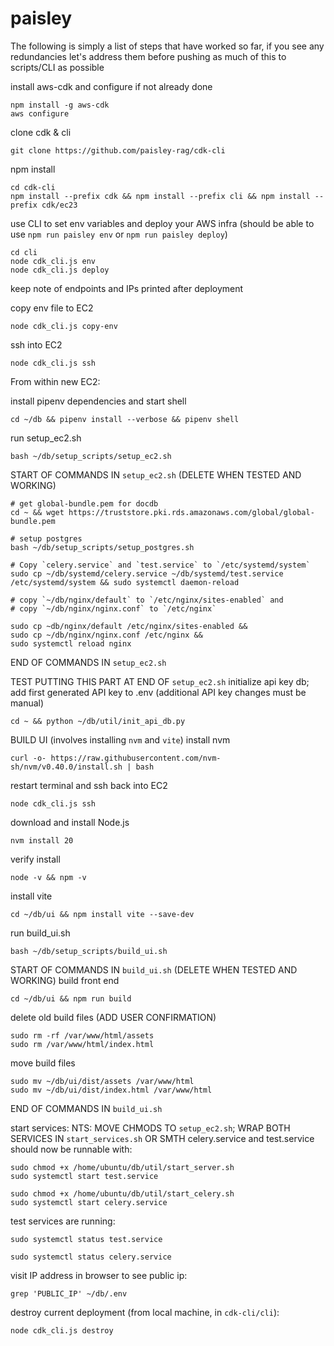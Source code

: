 # paisley

The following is simply a list of steps that have worked so far, if you see any redundancies let's address them before pushing as much of this to scripts/CLI as possible


install aws-cdk and configure if not already done
```
npm install -g aws-cdk
aws configure
```

clone cdk & cli
```
git clone https://github.com/paisley-rag/cdk-cli
```


npm install
```
cd cdk-cli
npm install --prefix cdk && npm install --prefix cli && npm install --prefix cdk/ec23
```


use CLI to set env variables and deploy your AWS infra
(should be able to use `npm run paisley env` or `npm run paisley deploy`)
```
cd cli
node cdk_cli.js env
node cdk_cli.js deploy
```
keep note of endpoints and IPs printed after deployment

copy env file to EC2
```
node cdk_cli.js copy-env
```

ssh into EC2
```
node cdk_cli.js ssh
```


From within new EC2:

install pipenv dependencies and start shell
```
cd ~/db && pipenv install --verbose && pipenv shell 
```

run setup_ec2.sh
```
bash ~/db/setup_scripts/setup_ec2.sh
```
START OF COMMANDS IN `setup_ec2.sh` (DELETE WHEN TESTED AND WORKING)
```
# get global-bundle.pem for docdb
cd ~ && wget https://truststore.pki.rds.amazonaws.com/global/global-bundle.pem

# setup postgres
bash ~/db/setup_scripts/setup_postgres.sh

# Copy `celery.service` and `test.service` to `/etc/systemd/system`
sudo cp ~/db/systemd/celery.service ~/db/systemd/test.service /etc/systemd/system && sudo systemctl daemon-reload

# copy `~/db/nginx/default` to `/etc/nginx/sites-enabled` and 
# copy `~/db/nginx/nginx.conf` to `/etc/nginx`

sudo cp ~db/nginx/default /etc/nginx/sites-enabled &&
sudo cp ~/db/nginx/nginx.conf /etc/nginx &&
sudo systemctl reload nginx
```
END OF COMMANDS IN `setup_ec2.sh`


TEST PUTTING THIS PART AT END OF `setup_ec2.sh`
initialize api key db; add first generated API key to .env (additional API key changes must be manual)
```
cd ~ && python ~/db/util/init_api_db.py
```



BUILD UI (involves installing `nvm` and `vite`)
install nvm
```
curl -o- https://raw.githubusercontent.com/nvm-sh/nvm/v0.40.0/install.sh | bash
```

restart terminal and ssh back into EC2
```
node cdk_cli.js ssh
```

download and install Node.js
```
nvm install 20
```

verify install
```
node -v && npm -v
```

install vite
```
cd ~/db/ui && npm install vite --save-dev
```

run build_ui.sh
```
bash ~/db/setup_scripts/build_ui.sh
```
START OF COMMANDS IN `build_ui.sh` (DELETE WHEN TESTED AND WORKING)
build front end
```
cd ~/db/ui && npm run build
```

delete old build files (ADD USER CONFIRMATION)
```
sudo rm -rf /var/www/html/assets
sudo rm /var/www/html/index.html
```

move build files
```
sudo mv ~/db/ui/dist/assets /var/www/html
sudo mv ~/db/ui/dist/index.html /var/www/html
```
END OF COMMANDS IN `build_ui.sh`


start services:
NTS: MOVE CHMODS TO `setup_ec2.sh`; WRAP BOTH SERVICES IN `start_services.sh` OR SMTH
celery.service and test.service should now be runnable with:
```
sudo chmod +x /home/ubuntu/db/util/start_server.sh
sudo systemctl start test.service
```
```
sudo chmod +x /home/ubuntu/db/util/start_celery.sh
sudo systemctl start celery.service
```

test services are running:
```
sudo systemctl status test.service
```
```
sudo systemctl status celery.service
```


visit IP address in browser
to see public ip:
```
grep 'PUBLIC_IP' ~/db/.env
```


destroy current deployment (from local machine, in `cdk-cli/cli`):
```
node cdk_cli.js destroy
```
